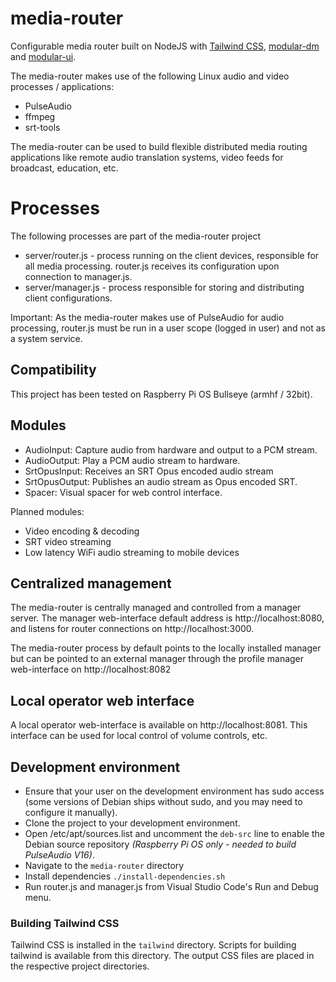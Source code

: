 # media-router
Configurable media router built on NodeJS with [Tailwind CSS](https://tailwindcss.com/), [modular-dm](https://github.com/bccsa/modular-dm) and [modular-ui](https://github.com/bccsa/modular-ui).

The media-router makes use of the following Linux audio and video processes / applications:
* PulseAudio
* ffmpeg
* srt-tools

The media-router can be used to build flexible distributed media routing applications like remote audio translation systems, video feeds for broadcast, education, etc.

# Processes
The following processes are part of the media-router project
* server/router.js - process running on the client devices, responsible for all media processing. router.js receives its configuration upon connection to manager.js.
* server/manager.js - process responsible for storing and distributing client configurations.

Important: As the media-router makes use of PulseAudio for audio processing, router.js must be run in a user scope (logged in user) and not as a system service.

## Compatibility
This project has been tested on Raspberry Pi OS Bullseye (armhf / 32bit).

## Modules
* AudioInput: Capture audio from hardware and output to a PCM stream.
* AudioOutput: Play a PCM audio stream to hardware.
* SrtOpusInput: Receives an SRT Opus encoded audio stream
* SrtOpusOutput: Publishes an audio stream as Opus encoded SRT. 
* Spacer: Visual spacer for web control interface.

Planned modules:
* Video encoding & decoding
* SRT video streaming
* Low latency WiFi audio streaming to mobile devices

## Centralized management
The media-router is centrally managed and controlled from a manager server. The manager web-interface default address is http://localhost:8080, and listens for router connections on http://localhost:3000.

The media-router process by default points to the locally installed manager but can be pointed to an external manager through the profile manager web-interface on http://localhost:8082

## Local operator web interface
A local operator web-interface is available on http://localhost:8081. This interface can be used for local control of volume controls, etc.

## Development environment
* Ensure that your user on the development environment has sudo access (some versions of Debian ships without sudo, and you may need to configure it manually).
* Clone the project to your development environment.
* Open /etc/apt/sources.list and uncomment the ```deb-src``` line to enable the Debian source repository *(Raspberry Pi OS only - needed to build PulseAudio V16)*.
* Navigate to the ```media-router``` directory
* Install dependencies ```./install-dependencies.sh```
* Run router.js and manager.js from Visual Studio Code's Run and Debug menu.

### Building Tailwind CSS
Tailwind CSS is installed in the ```tailwind``` directory. Scripts for building tailwind is available from this directory. The output CSS files are placed in the respective project directories.
